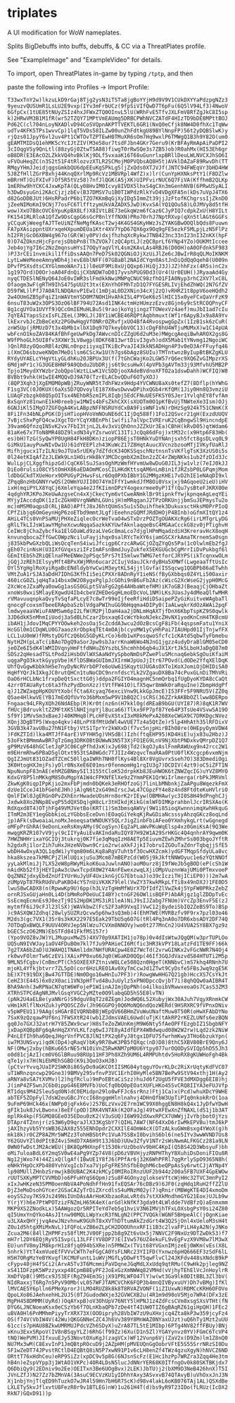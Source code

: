 # triplates
A UI modification for WoW nameplates.

Splits BigDebuffs into buffs, debuffs, & CC via a ThreatPlates profile.

See "ExampleImage" and "ExampleVideo" for details.

To import, open ThreatPlates in-game by typing `/tptp`, and then

paste the following into Profiles -> Import Profile:

`
T33wxTnY2w)lkzuLkD9rGaj8Tjg2ysN3iTSTa8jgBoYYjH9d9V9V1CUkDXYYaPdzpgNZz39yeuzvQUSUmR1LsLU2E9vxp(IYv3mFrbUCz(9fpSiVIfQwD7T6pFu(6Q5lV94Lf3)4NwoV6GfpCx(1tUE85tNUyZSIz4hxJFWxZTQ0OInvL5lU(WRhFvE5TfvJXLFmV8RfZgJkC8I5spk)2HRwVM3B1M1fR(wr52TZQY71MPtVmEAUmg5DRBCPWhNVCZATdF4HIzTD9bDE8MPttBOJPd62C(cl704nLoyNXADlvD94CoSVQpnAKPTTVEKTL6GR1(NxQ0eCfjk8NW4D0fhXc1TqWwudTv4KFK5TPs1wvvCp)1lqT5VDs58ILZw00unZhFdtkgU89BYlNnpFP)56t2yDQBSlwK)yrjQzs01JpyY6vl2uv4Pt1CWTOvTZPTEwH0TMuXR6sOm7Hq9wxlP6TMWgQ1B3h9Y82O(um0gEAMTMIDsQ1ehMK5cYcIJtZIV(M3e58ur7tsdFJbn4GKr7Geru9(KrBFAyRmApAiPaDPI23cIOqgVSy9QnLtl(88zyGj0ZtwTSA88)fiwgT0rRwSQe3s7ZB5)ob)R0ahMx(HI53Eh6groB8DR(E3EAcO2LZkkVQ4hvBklKj9DLf5vxaaK16T68uGunrlxpBRllDeuLWLNVCXJhSO6IvFVOuHeqZC(n3S2t51F4tRlozvzXTLR2SCMojM0PVQbsAQ8H5t)AVklDAZaF89RwvDh(TTRMqyYHmJJeidjqgsGmkbQU6dpEEuKgSPkLgS(jZxQds0XTJVJf(JNTC94FWEqVr3bHD4HW5J8ZfHllZGrP8xhj44KnqQXrlMp9RcVz1MBVRpl4WfZ)x)lr(CunYpHXNksPtY1(F8DZlwmBRrHT)OiFXIvF)Of5R5tVz58)7nfJlQGK(A5jXK)UIPFvirNUC6Q7FiVA(KffhmB2QLKp1mERhw9hYCKC4JxwKpTA(QLy08HvIM0Icvy8IVDX5lhxS4gCXn3mGenhNVB(6PRwUSyALIh3DwDsyuGni2KAcCjzjzbEv(B37DMSV7u1B0T1WPdzRlkYvD4VDgXFA5n(kDs7uVpJ4TX6d82GoDDBJUt)6HsRPadrP6biTZO7KKmBqGjXyIDg5ImmZt39jjJzFtofKChgrssIjZknDOjZeeNIMoKmI9CNj77osFC6TlfftzymUkVAZADX5JwD)KvxSA(YQ1QOu58)LOJMVy8d5tfHwow)XxU7B8cOVC6YpuKpBX8Lf)X8IVtLBE73eGkqWzm6fCaz6CJyPIQ7cdpkZxU(H8YILtFK1541RLRloA1QfZw9DsCqpG6sGcP8nlYffNXN)PRo70rhJ7NptRXvp(qXn5tlAGt6GGFsyCCquKjWeegfAJTTeUiNZfNeMgfKAscT2wj4K4GS4GKyHWzJsZYAKGBwOOQlbQds8FuuwnFA7pXAsippntUXrxqeHXpumDEUa1Ktr4XV7YpD67QX6gx9Oq9gFE5ezkF5MLpjLzN5FlPzhI2FRjGcO6XBW4g967o(GR(W)y0PV)dxjfhzhqXcRykwJTNB423nc33nI23nI3ZnKX(hpF0)O74ZOknzHjcFprejsDbbPn8(ThZVOk7(zQC4ptLJ(zQC8prLf6YNp4YZo)OUKMtIcceeJeb4ojYg7I6c2NzZmqnsuHYsI7OQyYagVlYL4sm2KAvLAs4RBJ6(D0OH)oA0OFdnkSF983)PJ3rCEi1nvmikil1ffiDssAAQn7PeD7Sk02QGNiOJjXzUiJlZe6cJBwIrR8qQLMoIKNKMLytLwWeMeeeAmnyWDh4j)evE8blNFF(07GBaBl2NAIdCYqn0AstJnDiQdQqOqeh8(U009nDPvfPSXsdtsCXYGlmmoWAn7i1)l0eUF9Mi8xUjQQxp6)HiQjJ3J)JZ)hhFzx(4R5s)nC2x1g197Ord)D0Or)oA04FdnQijCXbNDW7oD017yvshPUG9Dd3(Ur4(Ur0EUH()JRyaaAd4GynyqCTDE5lNENyQ64JoE0vIWR3slFmdkkNwiMNPqCNUC98zfhO1FIA0Nyp3rhC2XV7lxC8LOfaogm3wF(gRTH9IhS475pUU2t3tx(EXnYhOFMhTzD1Q7FYGESRLIVjEhdZhWQ(2N7GfZVD59fWL)lPfJ7A0ATLNDQAnvP1Ew1(1mDjaL0D2XNin34cXj2zQ)vRHRZ1t8ppV6oeHQdh22w4OUmGZB5pFqiZ1nWAVtmYSD0M7NOH1HvAhkI5L4PYGeK6z5lHIC15x0yeFCxQaVrFzK96nsuT83uW2x3OPS3OzO6lBF794U72Asd1INK4ctmHzHUmzzEzvz8Gjn6y9cStRCOQPnyCF8g1cgUYOa1UVYf9)QCcOmIEMuHLBu5(9raojkoYgjingzTTOWexVz4aef)muJbI1ad7cIu7qYEAIYapsSzxIsFLZEeL(3MKLJ(J8Y1iWCBE46RQPtAqbhmuxt(Wf1r6ApyBJx9a8A9YvlkExrvbJcZbBeCeXz2PG0wHqgVfONRrOZRvfjxUO4BfA4RvospwgGpZx(1IzB1sk6zCuR(znW5Up(jRMUzD7t3x4bMb1xlbX1Dq97Q7keybbVOC13)cDgF8hU4WTjuMUMxX)w1C14pUAwbFcnO1koZAV84KAfBhFgeUwPkDg7AWvcnDIcZZgU6d2uM3e)MWgcgAeqiBwhAROX2gs8GW9fPhoGLh5UI8fv3XXWr3LV8wgp(8DKF6B13wrtDivI3gvh)odX5Mab1tYNvmg12NgoiWC)QnlR8zyOQooRBl4zQNLn0npziiyxqITKiBcPvaJI43kkNSADHgn4P3v0eD3ArFFuyfq46i(XmCD6sbzweKNQm7MeDilsm6CScXw1U(h7gs6bAgz8SUIu)TMTntwnzByIupBtBKZgKLURYdyUYAELcYHgVtLyGLdhKu20JBPUx3U(f(7tGhCWajKo2LGW57rQ6ec9XQ6ZvGIMpzrXS6MdjmPr1c)G3UGE8HNF9A9Qbdu2UbDRjjs6t9csuHwX(4pVPb3gAVTm33j93MfvhU5MB2PTpjo1MeydXYWzbr2obQpolWztLLwK1VcSDDjooXAdeBVdnoXFTO2a1dswDahh)WCFIQ)W8BVBbt9vhk(H1wIE4MQQvDJ9A70(TzrELACbvQDuF6OTyXOJ)(8QP3Xqh3jXgEMOM0pWBjZRuyWNR5t7dhFWzx9Hdp4YVCWNU8aXs0tefZ7(8Dflp(hYWhGF1sg3VC(0J0KUX(6aXs5D7QDvoylE187X6wsDwvwDPihxQGb4rKfQM(1Jiy0Hn8Q3vmziULUAqFzbzgk08Q5pOITsx4NEhbR5zmIPL8Iqbj5EdCFNuUESFKSY0SJer1YvlqhEY8fvfAmBxSqnYz81nwnE1kH0reebjw1MWIs4bFsZkhCXX(sXUOTm0O1pKfBvUjTNWteXe3Ism)OJj6GNJiKl5IMgO7ZGFQgA4KvLABpzNFFNSRUYdCxBA9FisWNF1vN)rDHzSg924kT51CNmK(X8Fi1Fn34bNLpPGK(DjsHTiopHVoVmNOuNE6dC1IjDq588f)1FoI2QSvcr21gH(ExzdUUQV7vBjcShxPgFQ4cwJXgcTOrYCqYXBEnPh(1w(fii7alVpcIVREruK2CqBngwSl9HincndpE39vam6QfnzqIN5vK2vx7FbI3tjnL2L4v3xViQhOnnJZZkUr3Ea)CBhH(kRvD05)qtWdam681aKe67x7ToN8MR48DZ9lxdN34yYZsrwoVC131TiJcQq86dFoj)xtM32c(x9Htp6F83Hb(es)bH)TzG(SyQwYP0UgH84FkH8DKn)ziopP86EjsT0HNkYuDYNAnjsxh5fct8gsDLvq0L9GiMkU1auyPuwNIvDw1U)61dYEEPlzh43KuWcZ17Z8HqtAuucXVcnzbzooMTjIVKyfUaRlJMifhjgucx1TzILNi9oJTUa5rUEKy7dZfdcK34OKSSqschNztnsnTsVKflgTsK3XzUS0i5s0l24etKIqAfZzJLEWk9Ln1HOirHkBkY3MCDcgmbX2mIbn2zZC4rZWpNKks1ub2fzDId3JcWulLpjCLXggfhipzGd)CqCK6lSuJSasOghMzWmfHYvmUw8wDuG0JIL3jw1vlz(7eIJ0kJJDiEo0rulsiO8CYStOmHX86aEDAOmMCosCILHKdKttsqAM6nLmBin1fJRZsbP0LGPqmjMomldDbGCkdTXUeHorx9DPUGyP2HwsFsLr6Oq0PXbIBbY1G2MMgzKHEi7vD2hIE1eNAqDI9xlZPqqBnzHbGNNYrwQS(2OWmYUJII0O74YmIFfY1wmkdJfM8Oi0Vsxjxj9AGqoeU2ieU)iHVixH(mqiPYLX8YqCj6XmleYqa4e2JfKIimnDPzY4ogexrmee0yP)If(Qu7ysBteFJKRX00e4qdghYRJKPoJKeUwAzgseCn4xXjCkecYym6vtCweANmklBr9tipnkfYwjkpnqeAgLeqYEiMYjyIAccdqDK(1zIcZGkH0VrgNWNhLGUnijH)mMRqganJ2TPzORKUnjjbmSuJEPmysTu2omc)mMSM0aqpsD(RLjBAO)APftJ8xJ6htQUmSs5u1s5Ouihfhek3DukuxsctHksM0PrPIoQCPfZibjq6OmGeynHgP6zoETbd9mmtJLgf)EeehnzGQMfJRdDHOjP4BInb)oGfmXItQY1z4AHiL4TCs0VnPSaMUjPHXeZiqlecOcrWeTvaO4wSTxDrzPOZTgOUAKXcRg6(irLMTgrLyDGgRlLTkLIJsW1awYMgheXcwuNqqaSazkkKYUwfAknlaqqeBsC4MGAaCcckG8zv0jPTighvHCeIWc8jChaZybcfka1ElGOaWLd9zaLVeGc8maLco7djglHPmMqadzdiH3KreravHcX8oqHknvunqbocaZffGwCOWpzNciluFayjihqx0salRYcTeXY6sjamGSCXrkAmaTKrnemSa0sgnj835kbPwGXzbQLiWsQcqTenS4iwiJfcigp6CrzcARwGCjOZqZYgQs5Pa(1cOlwlmEb2fgJgEh07cinNsH(U3IXfGVqxsziIFzImAFsnBmdJuyZukfeX5EKGUGcbCgMrrIiDvPukbgf6lGEmItEbShZRiQElnaFMeENWe2pPSqc5PrS7tI5mlwxTWMG7etforCJRYPS(ikTcqnxwOLmjGQjJzREhIElsyyMft4BPxXWjMRn6ucar2CIujVdauJCkrdyBHa5XMWf(LwgeaaTftUsIcOYl5YgHglRoXyiRgaBcENdldybYwCwiM3eytKL54jjtlGvfa(ISSqcwg1QGBPb86aETwhhVMtZuA1rSJA3aDdH7IDhG3KfhIi5eiCPXXr8ADnRyY1ieNS(fByGXbbqs0Z4YLi50Oaxir460icGOZLjqHqTa14bsxOW2O8ygxPglpJcGOhi9nB6uFb2Az(cWicG2XcWseG2jypH0McG2XcWceJZxaMya0owGg1asGS0GLptSVaFgG2g64AHbaWtefHM)iK7oGBJ(BeaqjCjOHbaZtxnoWs0wxiSMlayEXgwdU4Ib4cbeVZHEDeGgHLmoEDcVoL1NM)LKsJUasJy4dMeaQlfwMHRrVMavuuqnpkaQvyTvSqfaPLcyE7c8wTr99eIjfeeRfiHdiDSaipePZyGiKuitveWAgbaTlqnocgFcoxsmTbeeERApbaSzblVdgaPWIhuGG9bHqqma4DIPy0(IaALwqkrXdOzAWAi2pqFlmdwyeaaVWiuFANMSwm6pI2LfW(M2PjlDaH4aa2jDNLmHqAXTjfDnX6KbpTspKZ9S0qwlk3JD6dkK5nMhmIiUodj3aSdBLhCzar2bsxaq6IcWcYbkoNJekcZHvNX1yodKnCnH4TKBcmUibAH1jJdovIMqCPYYOOwkeh2osOaj5cZcddA3wcu2dOzBcsCgF8iFb(4qspsmFatu1YniXHcGGl0m1CDqWLU0G7aaozXrObpkqTEt4mOAjb(cyoMW1yCyHhPai7IAUHpd01IjTnjwfFXLCL1uU0mW)fRMstyDGfCzQ6bG5GDyKLrCo)6db1wXPosqwoSfcfc1cKAtd5qbwTyFbmebuNytHZH(pLaTc(iBAo7DgQ9aSorJpw9sbJarrKnaW6Wo4NJnG1jgzz4udyDraBlGM05eCD0jeOZe6I5dK4lWMIDVqnyHmFtfdNHuZ6YszbL5hcmhhb6qb4uJX1XrtJk5LboHJaDgQ87m0SDSz2qHesadTSLtPod2iHsbOVlWXSAaNdYySpboNmDsPZwePluSMcnaq6ebkSgOuiKfaiMuqgaPgO3kxtkGyypVbe)KflDSBWaGUIbmJXIrmWJpUoJjItr67POvd(LdODe2YfqXElDqKUhfQvGgwKbbkhH5e7nyDyNcRVrbOP7e6oUw61SKqytUJUGAsOXTo1KoXJomiOjDHIDiSA0HqHfYQrJkIXkgJC0rutQHCn1tuNoCDC9nrnfdscYLk2VZgauDX8Ba74cPuxGLnDiTMhVRiOaO6rHCLbNc1frxpDeQtSxcttG0j)ddpa2FGIYO4magnHC5nmQrbq1fUgDyoKYDA8cCaQt4zrr0TAUaRytc6ta3fhzPydDonXzz)tVtfFW41O)LfX5qwr8mWk0raRquIne)ZbmpHdgPfq)J1ZWZaqpHpKOUYtXob(fCta6Xcyaq76exciVnw9LkkGpJmcE)I53FFr5F9NRU5V(ZZ0qQ5ae4HlkwVE(YB17mEdQfUvYo36bMxm5wP9V1bBQ2C)sCRS(36ZZrkAKBbOZllww8DERpoFngaac94LFRyXQh26NdAEbp(R)Kr0t(nz6n(H7kkl0g(dREaB9bGU(UYI87)R)8qK1R7WVfHUcjBdruvkltZZMFtXK5lNHIjnpYjl8uca66)Tlkx9FP7pf87Ye64P3TsUe4VSvwSA19OSf9Y)1MVvSm3xBaeJ)40KMHq8(PLcHFEvXStxI3xM8kMePxA208XeCWGX9C7DRKDgcNVezXQnj3DgBTP5(Wxqo4qkv)48LnPY8fMtUdWl4wVUE7Tz4a5QtZe)r5lp4HhAth35lRFDixV3GVB3k47avUBu27hN1Ftby)VtS1TprYr2kWXxD(f7vc5njpHirBIh08re(0HEpyOymVDW4)FdKZTId)lka4MTJfF4arE)VFYHH5g)VHSdB()Izh(ftqEHP95)KD4HiE)ujx83u2Hbz)J53oFktBMmmAwBR7gTzGmg3DRKOBtBUWwN3N5T3XjFO1EG9LnV9NjXbtPNDxkvQMrpDZ1Q7gP9MzV648hGCletJqPJC06CgPfhdJxK)xJy698jTd2(kgOJyAslFnmRAWUxg9n42rcc2W1m9EHrmRhw6PBaD5glOtxt953tSA0WGdc7TJIIz4WzqvcTmaRAa0PtU0flKXcgcp6vxmNjmQgIZJmUt831OZadTZCmC50llgaIWRh7NH0flKys4Bl8Xr8VgUvrxSseh7O)383DmediOgi3K0HtogHXJmjFs)yOlr0NsXeE6E01msr0fenmomHg1rqIU3g7)DCDIV(4zt9)oC5iZFT1NNpuNunpF83nAE(ehMZGBNmy5Il3155tCloK52drpkKb8JEuHWOK6tZNWZqcIG)uYVZ8MYOKdxGY8P5lnMKkgM8S0uMgpYA1W4cFPKNfElXe9zZYmmPEK1QrWiIrlmerga(rbPkJMRVmlZkwKgK0iqpIPpKjio2mxFbPjmdn0bQKek3eRHOfzoGj7linLbMNbnkjZaAPgu8WqezkFmXdzUe1CceJ41bFGehEJHh)jA)gN6t2xG49mIrscJwL47CGpzFY4e8z4nd8FtdteKuHVlriOQmlFIWl8JgERGnOPvZXhEnrHwadeUOsHrn8orK2rIEyw(OBMHAw(yc3I0S8H49dPnghCJjJxdwk8Xo2NNp8EvgP55dQXSDq)gH8cLr3tHIkdjKikG(mlWFDIMKprahbnlJcrIRSXAo(KRdXqxd8T4)OTjhFg49VMJVetBo(KRT(1)Sm3bmsqAWVy(9W1i85ioqXwnnnimqXwhHkquGITmM2m3EY1egGbbkioLzYGbbsEceDvn)EOaqGiYekqKjRwGDiaNcsssyAhzqGKcz8oqLndjp)AFk(sDwoaiaLnoMxJeoeqsatWNOUKY5QLrJigZinbFbiAFeo0YXmhykgLrt(wGgnegdoMFpPrGhRA(9eDonLxeRsKmyAMy(9CogSyn)Eq2aPLaWvPKuWqElsp4xz0GmiKsA(9Q3WemwqgKRZR107vV9jy(9cIIYyAuiEvAKIndaRuIQY87H92W1A29SrHKGc4Q4qnhrAY9qwm0K7HWZNHHrixaYGCIOj3tukrqj0K7fie3qMqqIzH8AETp5EiuvmZEwhZMhrSs003bgoJYftRh2gdxRj1lorZih7uHxJHzeNVbwn9Crio2rw(aXkFJjkI7obruIZGOuTaZdnrTqbqjjSfE5wbDH4wOxyA3QL1qdWi)yYqm80m6LKq8aRgV7uhtbf3OcwHXZcmk)ydGFTMqpSfdyULa8vchka8kszea7kMRCPjZlHlUQixjuSu3Mcm87mBEPzCd(W05j9kJkftNNWOyuc1e6zYQtNNOfyyLakMlmiJj7LX52eW8pRWyMikoK6uaJuwlnANO)aoM0urz8jI9fWeJb5gBOD(eP(cSh1WnAidKb52f3jHEYIpAw3cUwxTcpdX0W2Y4AnFEwexzwqLXjiOMpVuznnWajUMi0PTmxvoePQqZNNZjdxyEbdZnUfIYUrHuJyUF4UxiknGjCG7EbtuaJ)o39cIcziTHjICiEP0)))2m7wAzUMpVpT87RkRUdVuPaKBO4cYS7nUiVKXK79lel(VwZY37kwkMkpLfTi8x49nDXJ)1FE0D5lwuS8wCADX8(n(RpwwKp9U)6pp(h3LVzTgHmMfWUrX7DfIdfZlVwZk4j5YpFW0PRkzZebZornRJSxGUjaHn0Li4D(bMmRoPOeUuCI4BY)ctnGF26OWlisBQFP)AbARjgz1glZDDpTvEcSsEcmqEcmnEs9J0ezTj9IS2HpDK1MS3iR1leA)NiJ9sIJZabg7FNUm)VrcZp3EnvF5E(zJmytmfF6iJ9cFJl23lSX)jWAVkbwZ(FcS2F3aR9VxqI)VwC12j8ydeiSbIQ2ZeBS9To)BSp)c9ASXQWJZdhq(28wlySUZRzQcvw5p6hw3sQ3mb)4(EhM7WE(MVRBzfv9F9rx7pzl03o46M2ds3(gc7VX1(35r8s3kKX2297E5Eak29TbU5q6O7G(tRl4Pq3nA0o7DR6xbsADY2DF74Q7OTDqDxBWQLF9UUV4ORVJep5NlWzu7CVXm8NNOVy)wo0t277MnCn2)U4VUA2SY8BX7gz9zbGEC5czO62MN)EbSTFd841FkfMS157r)(Ypo9VOZ8vJW)YLJMupuxMwZ5)4XV70p9XATIH1jo78p)0v4dIsWtwJQgQM(w3prTUPLOoUQ5uN9IVWJay1aOV4FDuBOm7kl7fJu9PAHieCI6M(fic3HR3kVPY18LatzFd1TE9FF)66k7g2TXA6bZaD)UJWAHQ1TNAml1dm7NHfURACpw4E0Z7WcTd(2vrwGINKx2vFGcNWR7N4Oj4rk0wvFOlmrTw6CzEVi)XAixPP0xu66Jq0(WGaKD0QQp(46If3GQJdVazvdS84HTUTi2M5p9MLN5fCgbv)CnBmcPT(Ch5OXEEXFZtnivW8LCe508Qzn0HgeT(KNNbvC)mS7khq4RNnh7UmjoKL4Yfkjbtvrr7ZL5pO(cor6HzLREO1Av0XyTmCcwJd1ZTwt9CyDsfe5FBsJwq9zgE5KbE)X7t919DXjBw47GTTDE)Nm0Dgo16wHnIu7PF3)r)RowgWwHHG7Q21gb)HccXS7CsYkJtCeHZ3(E44S)6x0zX0aci1VN3pHfTvd48uJuUylz5xPN0DpccQvjbT7i)8qhQQw0aAIBR4TBhA9Anh(3wRPNaCN7qtW6WFojeP1WIinAJImjDpPNh(o4ilkoibVRwwxeoaOs7CasS3ZM3XTRhSTPCdAgNRJMvlGsqYVGC2yMZte0O9labqGD5hS5E8lvTN)(pNk2U4aELBe(yaNNrG)S9dguV8qT2z8ZEgm)JodWQ6L52XubyjWx30AJuh7VqyXRnmkCWvHm1kRlflNxHZuk)yPQOSCZdv(Jh96GGPOj0Q6MoNQ6ndQozWERd(9HSRXRC9fVPnxDNivv5pWPEU11)9AAg(sHGArBIVQRNbBBjWEpQV66BHmZVuWuUNaftMuw8T50R(oHwXFAbDYNo7SxK9zQzqawPUf6ni7FWSXtR24(wb1ZJdmsVAEL6Uwd(uTjK(tAkRP2rKEZLUNfs6ezBQNgq0Jo7GXJ32atrH7Y85ZWx9cwr)H8sTeZoZWUnKmjM9W6Nty5fAeOPFfEzgbIZ1SbgbNFYjxDapXQBpBFg6qAnHqZXYVLKLfzq6wIJ7E8yAIdfEPX4WBdwqud08W2W2rw)Lqd2zk2NiWP4nLEfIh9ha6QeqJHgrVnfPVC8JlNItPX2q6FyJ8tgx1DFU7SfwrhmKwy3THo6bzukYpn(iw7M3UNSvyi)qdK(Dp4)qRaqV)bKy9R78wK3PB5fQXqc(nD)D8)8thC5XBV80BrE9Qny6JNF(OMwj2xby(hBKu665rNE5rN10iVnZ5RwKNM7pM0U6Ytpy077urOQODySVIQp5hD55Jh3o0d81cjAzI)cm0V6GlBRuu98RUp11HF3Ph8XZh9UM6L4RMPUhtdv5HoRX8gKUWHoFgh4BkqTe1y)x7H(NiEbMEhSGBD(K9i3QoO3xHJB)(pCtvrYvvqJUaIP2SWK0i86SyDo9aGKCOtIISMG04ytqguYOvrKLDc2RiXrUqtyKdFVC07uT1WRnzqncwp29Gne3)9BMVy295vfnvP3VC1ErhI0HyMle5BN7BePw9StV94xthj1H(Ay2aRNYa8vSA7tXVMv)l2)hgfRclu)9mPoEBtaCiSzz)huJd6f2UgU5fFVE3dMXDgg6EIB)hjJ(imP4ZF5wnJC6b0ippG46E8MVFb)UoCfq0bQ0pEOatXUFLHKo45SvCRQ8IIYA3eFUJVfpRT1dqs9M425leu5qd0N)dC0EMidpn29lo0wFFJc6srRnz)Ftj1Ca)x(Pcd)whuXDcY9WHEabTEF5ZOpFyl7dsW2euGBcJYccI68ngqmHlnlnahvj4DHnQfbW3UpTiPIq0nkokRrO(1oa9uFmP69HCk46x(NWPp0jqFxk6v)257BLzVxv2E7rm1WC99X0hggEN8H8kQ4x1JyDfwYDwHgFIk1uk8JvLBwonx)8eEF(pOD)IRK4VNTAk(K2OFaJg)49twXFEwXnZfNAXL(dS1j1b3ATmplRk4kp(F5GMQ8GEeO35EDou0zK2(V3uSUQ)I6W992dXwxRPCX7UWWjjIvYbjbotOjYzsDTApr4TZnnjr(zS3W6yD9qraJlX33KgSbY7(QIHL7AW7(NF64XxD6rIwMkEPVBu)tmJ6kPjAXIhzyVb5YYsWB362AX8z555ENhDpdr2CXXIlE4OmW4cX(DTzALkuGWm8sxg4YWoX(g)hmk18k)r0CZP8AZMr5WMZz3TohHBSbtPc1VuA7SSBxI0bvihS6bl6(ne5IYv3wwWVND7Us8Y62GUvYZl0dPItBZ4vi5HdD7XA6H9t13J6bD)UUw3ZfyV1NTr2sWsNwmALFKGCz281a9LN0WN0fwDstJM2AcWEU(jBK8QpMHXnpFt1530krUzDboVv9bHC4KpI(Q5BS42D3WbsyuF)bhoMi7uloaBdL6Y2mqSV0wE4aPg9YZp74V8(pD6zVBVHjyzRNPHThyYBXuhiDsDoniFIOu8RNg12jWxo74)44ZixQ(lgAf(IBwUE1Y8fJ6(PPfAr6j32K6WhPFRl7qgRrlySpO9365N8h(eNHkYHpOcXPb480YvhVxgIcb7xa7VjpFgFRE5hSfbE0ghM6cbeQPpAsSy6rwtCJjAYNp4Ylp98MUllZHnbzSrmwjkBOUBAC2K4zkMCyI0MIRoIRnzUUF2b944z200a5FB7UXF4GpEWOwrUUTSXKyMPTCVVMbD)o6PFuHYqS6Qpm)zSu8F4GOnyzglokseVftcWjHHc32TVC3mnPyI2xIxJwHKzeN3SPM0oenNbVA4PoNdhFfHn91fxEQSAr76cDBz9)6JF0(zqHdq1RuH2ffZZlUDjZ3eMoDsohGYcer2GSaCAZyTrDiZXrcdlsS4uMNzM02y(7)qRnir(MBWgKTE4DI4xmoDmeoySS2uy7KS9Js249NsIUnDAsAArHoKXbzaoRaLvRtds7stXXkMndhmGYG21Eox)UJLb9wY(rjY)h6e7PtWPOTzizFNZmLH65K4eX(arGdlkNfKf3gda9t4LWldde7VdBfzQ)aEnmxmmMKP9XS2ZNodkLx)5AAWgozQr5RPITeYd7eb5g1hviV3N6IMVjhTFxLOXsbgPsY0si24Z80qI5UmxYnQYko4AsJItnw90MQLLWpYxcR3fNLgN2(PPC7VQGk(WGNF5BHpeAlC(jOgnKiaeu3LXAxQHYjjvqAewJNzvhnwK9GUhT8xXVThDTtumAkZzdGrt4W3Q2SjOnl4xUeloM3sH4tZ0u1d5htgXMiMxNvL)1FQFoLvZB6eZLpCH2DOOUhnxRFIi1B3c2lvaFPiLH4yA2N(yJNKoZcua2M6(84llZHPMFzs58flMtJV00Fjpp2b8g9Zt6vUx5j7NNVC2F9NxUz9DTZwDk53)f7mH7rl2DY6EQjRyV5I5vp(L13LFF(YV8DP7)E(IVw576UZ4ekuFL9vEgFvzX9VM8w7lM3wXEU)unfV8myIM8kprH1z8fjq094bSXRe)n5PMWZx(TVit68YVGxnIMjzeEj0WKm(vEs(X8L5nhrk)YtT4xmVueEfFVVvCWTh7eFGgCA0YsFLNRc23YI1FD(Yxnwz6pHQ666EF3zSdF6lLH5H7ORgMzYeBYKvgflKCMUFuntL1uWVjMGfLyDDwFtT5qwFlvCl24JKFdv448sXNdcB9kPcFypv40jH4fSCi2(ArvA5Tv3T6McmmiPaVDqneJGqMdLXxUdq9qtRMu(C9wHk2pjleg9NZxS41IDFzpK5WPzzyxxp48CpmB8EyPF2JoExGzXmNWWq82VMHd(vVjhyTEhElVcJnHoylrRXmDfVpB()9M5cx9J53EF(RgZ94Em3GjjX91PRLWFO47lY)w(wt3Ga9lk0DItBBL3Zl3bV(NIdRaxxjT6Rg7n5PyV90Mb(vL057WFJTAMCVChK6FQP3b4mnQIVByxuUY)Dh7vBMg)IfKllMVCAE5Y6plln6PMeXprorJ(LMO4RUZ8k8k8T8RVAZVONF(1iZIUxwN)RDMCcKRH6OFOVoQpoLXo86JAehxehHL2UJ5(0TJGudodWXje32GVWCXB2u(4R1m9d90oV5Mjo7WR4(DFx3zEMgPH458DMMM(UyRd))OqAYxpB)oV3OhUpV76NtY5lHPNJ1z4ZdFcsCVm8xsgSXsVTHt(fNDYG6LJNCNoeaKsx0eCSzYb6f7OLnKbaQPb7zDe4tT4IUW0TIZ6gBAqRZ61giHpQH)1FEc2uBVA0Hl6PnMMhmPiyyTrXRX73X(OOOipryh28VbIW7zU9uXHxjcq4Zta8kP3w359jcyFz4OS(f74V(VbIW4V(42Wu)QKGGNNeCZC4Jh6Vv389Y8MnWAZ0NYaxUJzt)uQ6hTy1Mzt2uUU61cc(s7pHAU8BZkwUMRMUJPdcVZh6SDyX)uZrA87TL5tE1MIbp)6PTg4NV82ffFBUy)BNjxKnu3ExxSRpoV(IV8nBSqyYLZ)6RhG(f99Zz)6Xu(D1n5Zl)YGAYynvz0YV)FGmC6TcVP4tNQ)WePVM)JIfxuuEJy53NovtOXuKgJ(zagVCx)WF12Vunp6Vj(ZaV2x(D9Zm)lm1Z8nQ0NU7Mx3wM(C8ExvInP1JmQBtpROcuD9j2AZpHM(pMVEUQnGgOobrVFtE5S55SrrNRzSI0DuSF1wZeDT74JPvstRCtlD4EQBtQ8iN5P7xwN91P1v6cLH8enZf4TWz4gzuXgyN)hNVCZ6NDORttT76xHdhCeu)eRP9SiZz(xpDC9v5p8G(6NJsnScFz(E1Hc1hzPp7WRZra3Zqq4He3tmhB4n)eZspVYpp3j1WtAO1VKPc)4OR4LDsN5lucJdNNrYER68K0ITfngOv0k80SKTBKjdx7Q6DbiQy9(2EDniv9o2Ee)OEITxn3Be6UOgBvx)2LEK)JbTU)j2(bXM9D3NeB426hnX)T5IJVnLZfJ)N27Zz7bZMnVA(3AsuC9ECVzKU1yIDhhYAxy3ASvxvB74QTAvyB)uVhOxxJnJ3NXj1nbjYnjT(qED9hTuzkO7wJR4l59Hn7bH6R7ScK)d98v4lakL6oKB076TAj1AL)QSXdBeLXLETy5kvJflxvtU8FezR0r9v1BTLEG)nW)1u261H4T(d)bs9yR9T23IDo(fLRUz(IcDX2RkN7)GQxD91))p
`


